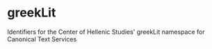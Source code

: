greekLit
========

Identifiers for the Center of Hellenic Studies' greekLit namespace for Canonical Text Services
